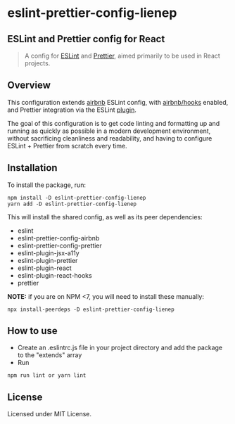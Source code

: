 # eslint-prettier-config-lienep

## ESLint and Prettier config for React

> A config for [ESLint](https://eslint.org/) and [Prettier](https://prettier.io/), aimed primarily to be used in React projects.

## Overview

This configuration extends [airbnb](https://www.npmjs.com/package/eslint-prettier-config-airbnb) ESLint config, with [airbnb/hooks](https://github.com/airbnb/javascript/tree/master/packages/eslint-prettier-config-airbnb#eslint-prettier-config-airbnbhooks) enabled, and Prettier integration via the ESLint [plugin](https://github.com/prettier/eslint-plugin-prettier).

The goal of this configuration is to get code linting and formatting up and running as quickly as possible in a modern development environment, without sacrificing cleanliness and readability, and having to configure ESLint + Prettier from scratch every time.

## Installation

To install the package, run:

```shell
npm install -D eslint-prettier-config-lienep
yarn add -D eslint-prettier-config-lienep
```

This will install the shared config, as well as its peer dependencies:

- eslint
- eslint-prettier-config-airbnb
- eslint-prettier-config-prettier
- eslint-plugin-jsx-a11y
- eslint-plugin-prettier
- eslint-plugin-react
- eslint-plugin-react-hooks
- prettier

**NOTE:** if you are on NPM <7, you will need to install these manually:

```shell
npx install-peerdeps -D eslint-prettier-config-lienep
```

## How to use

- Create an .eslintrc.js file in your project directory and add the package to the "extends" array
- Run

```shell
npm run lint or yarn lint
```

## License

Licensed under MIT License.
